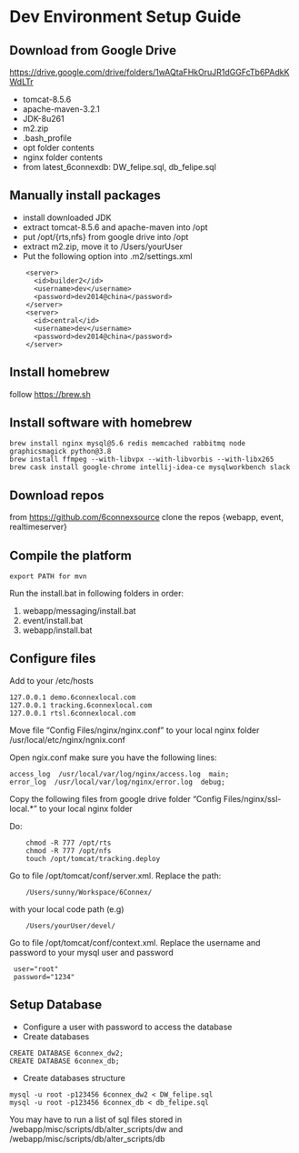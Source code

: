 # Dev Environment Setup Guide

## Download from Google Drive 

https://drive.google.com/drive/folders/1wAQtaFHkOruJR1dGGFcTb6PAdkKWdLTr

* tomcat-8.5.6
* apache-maven-3.2.1
* JDK-8u261 
* m2.zip
* .bash_profile
* opt folder contents
* nginx folder contents
* from latest_6connexdb: DW_felipe.sql, db_felipe.sql

## Manually install packages

* install downloaded JDK 
* extract tomcat-8.5.6 and apache-maven into /opt
* put /opt/{rts,nfs} from google drive into /opt
* extract m2.zip, move it to /Users/yourUser
* Put the following option into .m2/settings.xml

```
    <server>
      <id>builder2</id>
      <username>dev</username>
      <password>dev2014@china</password>
    </server>
    <server>
      <id>central</id>
      <username>dev</username>
      <password>dev2014@china</password>
    </server>
```

## Install homebrew 

follow https://brew.sh

## Install software with homebrew

    brew install nginx mysql@5.6 redis memcached rabbitmq node graphicsmagick python@3.8
    brew install ffmpeg --with-libvpx --with-libvorbis --with-libx265
    brew cask install google-chrome intellij-idea-ce mysqlworkbench slack

## Download repos

from https://github.com/6connexsource
clone the repos {webapp, event, realtimeserver}

## Compile the platform

    export PATH for mvn

Run the install.bat in following folders in order:

1. webapp/messaging/install.bat
2. event/install.bat
3. webapp/install.bat
    
## Configure files

Add to your /etc/hosts 

```
127.0.0.1 demo.6connexlocal.com
127.0.0.1 tracking.6connexlocal.com
127.0.0.1 rtsl.6connexlocal.com
```

Move file “Config Files/nginx/nginx.conf” to your local nginx folder /usr/local/etc/nginx/ngnix.conf

Open ngix.conf make sure you have the following lines:

```
access_log  /usr/local/var/log/nginx/access.log  main;
error_log  /usr/local/var/log/nginx/error.log  debug;
```

Copy the following files from google drive folder “Config Files/nginx/ssl-local.*” to your local nginx folder
    
Do:
```
    chmod -R 777 /opt/rts
    chmod -R 777 /opt/nfs
    touch /opt/tomcat/tracking.deploy
```  
  
Go to file /opt/tomcat/conf/server.xml. Replace the path:
```
    /Users/sunny/Workspace/6Connex/
```
with your local code path (e.g)
```
    /Users/yourUser/devel/ 
```

Go to file /opt/tomcat/conf/context.xml. Replace the username and password to your mysql user and password
```
 user="root"
 password="1234"
```

## Setup Database

* Configure a user with password to access the database
* Create databases

```
CREATE DATABASE 6connex_dw2; 
CREATE DATABASE 6connex_db;
```

* Create databases structure

```
mysql -u root -p123456 6connex_dw2 < DW_felipe.sql
mysql -u root -p123456 6connex_db < db_felipe.sql
```
     
You may have to run a list of sql files stored in /webapp/misc/scripts/db/alter_scripts/dw and /webapp/misc/scripts/db/alter_scripts/db
